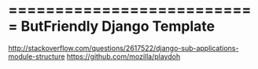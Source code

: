 ===========================
ButFriendly Django Template
===========================

http://stackoverflow.com/questions/2617522/django-sub-applications-module-structure
https://github.com/mozilla/playdoh